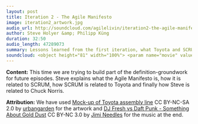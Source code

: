 ```yaml
---
layout: post
title: Iteration 2 - The Agile Manifesto
image: iteration2_artwork.jpg
audio_url: http://soundcloud.com/agilelivin/iteration2-the-agile-manifesto/download.mp3
author: Steve Holyer &amp; Philipp Küng
duration: 32:50
audio_length: 47289073
summary: Lessons learned from the first iteration, what Toyota and SCRUM have in common and what is the Agile Manifesto?
soundcloud: <object height="81" width="100%"> <param name="movie" value="http://player.soundcloud.com/player.swf?url=http%3A%2F%2Fapi.soundcloud.com%2Ftracks%2F20571380&amp;show_comments=true&amp;auto_play=false&amp;color=00aeef"></param> <param name="allowscriptaccess" value="always"></param> <embed allowscriptaccess="always" height="81" src="http://player.soundcloud.com/player.swf?url=http%3A%2F%2Fapi.soundcloud.com%2Ftracks%2F20571380&amp;show_comments=true&amp;auto_play=false&amp;color=00aeef" type="application/x-shockwave-flash" width="100%"></embed> </object>
---
```


**Content:** This time we are trying to build part of the definition-groundwork for future episodes. Steve explains what the Agile Manifesto is, how it is related to SCRUM, how SCRUM is related to Toyota and finally how Steve is related to Chuck Norris.

**Attribution:** We have used [Mock-up of Toyota assembly line](http://www.flickr.com/photos/urbangarden/336062325/in/photostream/) CC BY-NC-SA 2.0 by [urbangarden](http://www.flickr.com/photos/urbangarden/) for the artwork and [DJ Fresh vs Daft Punk - Something About Gold Dust](http://soundcloud.com/jimineedles/dj-fresh-vs-daft-punk) CC BY-NC 3.0 by [Jimi Needles](http://soundcloud.com/jimineedles) for the music at the end.

